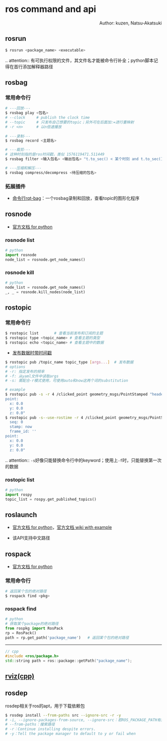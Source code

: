 # ros command and api

<p align="right">Author: kuzen, Natsu-Akatsuki</p>

## rosrun

```bash
$ rosrun <package_name> <executable>
```

.. attention:: 有可执行权限的文件，其文件名才能被命令行补全；python脚本记得在首行添加解释器路径

## rosbag

### 常用命令行

```bash
# ---回放---
$ rosbag play <包名>  
# --clock     # publish the clock time
# --topic     # 只发布自己想要的topic；另外可在后面加:=进行重映射
# -r <n>      # 以n倍速播放
  
# ---录制---
$ rosbag record <主题名> 

# ---裁剪---
# 这种时刻指的是ros时间戳，类似 1576119471.511449
$ rosbag filter <输入包名> <输出包名> "t.to_sec() < 某个时刻 and t.to_sec() > 某个时刻"

# ---压缩和解压---
$ rosbag compress/decompress <待压缩的包名>
```

### 拓展插件

* [命令行rqt-bag](http://wiki.ros.org/rqt_bag)：一个rosbag录制和回放，查看topic的图形化程序

## rosnode

* [官方文档 for python](http://docs.ros.org/en/hydro/api/rosnode/html/)

### rosnode list

```python
# python
import rosnode
node_list = rosnode.get_node_names()
```

### rosnode kill

```python
# python
node_list = rosnode.get_node_names()
_, _ = rosnode.kill_nodes(node_list)
```

## rostopic

### 常用命令行

```bash
$ rostopic list       # 查看当前发布和订阅的主题
$ rostopic type <topic_name> # 查看主题的类型
$ rostopic echo <topic_name> # 查看主题中的数据
```

* [发布数据时带时间戳](http://wiki.ros.org/ROS/YAMLCommandLine#Headers.2Ftimestamps)

```bash
$ rostopic pub /topic_name topic_type [args...]  # 发布数据
# options
# -r: 指定发布的频率
# -f: 从yaml文件中读取args
# -s: 需配合-r模式使用，可使用auto和now这两个词的substitution

# example
$ rostopic pub -s -r 4 /clicked_point geometry_msgs/PointStamped "header: auto  
point:
  x: 0.0
  y: 0.0
  z: 0.0"
$ rostopic pub -s--use-rostime -r 4 /clicked_point geometry_msgs/PointStamped "header:
  seq: 0
  stamp: now
  frame_id: ''
point:
  x: 0.0
  y: 0.0
  z: 0.0"
```

.. attention::  `-s`好像只能替换命令行中的keyword；使用上`-f`时，只能替换第一次的数据

### rostopic list

```python
# python
import rospy
topic_list = rospy.get_published_topics()
```

## roslaunch

* [官方文档 for python](http://docs.ros.org/en/kinetic/api/roslaunch/html/index.html)，[官方文档 wiki with example](http://wiki.ros.org/roslaunch/API%20Usage)

* 该API支持中文路径

## rospack

* [官方文档 for python](http://docs.ros.org/en/independent/api/rospkg/html/python_api.html)

### 常用命令行

```bash
# 返回某个包的绝对路径
$ rospack find <pkg>
```

### rospack find

```python
# python
# 获取某个package的绝对路径
from rospkg import RosPack
rp = RosPack()
path = rp.get_path('package_name')   # 返回某个包的绝对路径
```

---

```c++
// cpp
#include <ros/package.h>
std::string path = ros::package::getPath("package_name"); 
```

## [rviz(cpp)](http://docs.ros.org/en/jade/api/rviz/html/c++/classrviz_1_1VisualizationFrame.html#a76773514f60d7abbc5db8bd590acd79c)

## rosdep

rosdep相关于ros的apt，用于下载依赖包

```bash
$ rosdep install --from-paths src --ignore-src -r -y
# -i, --ignore-packages-from-source, --ignore-src：若ROS_PACKAGE_PATH有这个包，则不rosdep安装
# --from-paths：搜索路径
# -r：Continue installing despite errors.
# -y：Tell the package manager to default to y or fail when
```
